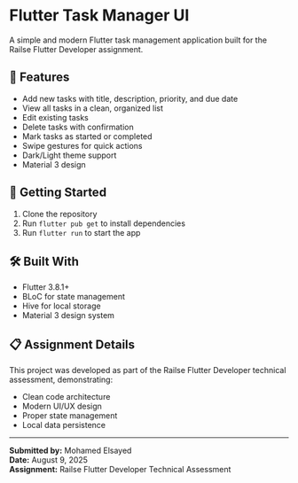 # Flutter Task Manager UI

A simple and modern Flutter task management application built for the Railse Flutter Developer assignment.

## 📱 Features

- Add new tasks with title, description, priority, and due date
- View all tasks in a clean, organized list
- Edit existing tasks
- Delete tasks with confirmation
- Mark tasks as started or completed
- Swipe gestures for quick actions
- Dark/Light theme support
- Material 3 design

## 🚀 Getting Started

1. Clone the repository
2. Run `flutter pub get` to install dependencies
3. Run `flutter run` to start the app

## 🛠️ Built With

- Flutter 3.8.1+
- BLoC for state management
- Hive for local storage
- Material 3 design system

## 📋 Assignment Details

This project was developed as part of the Railse Flutter Developer technical assessment, demonstrating:
- Clean code architecture
- Modern UI/UX design
- Proper state management
- Local data persistence

---

**Submitted by:** Mohamed Elsayed  
**Date:** August 9, 2025  
**Assignment:** Railse Flutter Developer Technical Assessment
